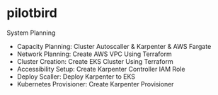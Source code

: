# pilotbird

System Planning 
* Capacity Planning:  Cluster Autoscaller & Karpenter & AWS Fargate
* Network Planning:  Create AWS VPC Using Terraform
* Cluster Creation: Create EKS Cluster Using Terraform
* Accessibility Setup: Create Karpenter Controller IAM Role
* Deploy Scaller: Deploy Karpenter to EKS
* Kubernetes Provisioner: Create Karpenter Provisioner
